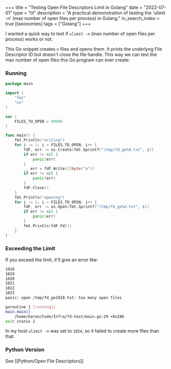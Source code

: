 +++
title = "Testing Open File Descriptors Limit in Golang"
date = "2022-07-01"
type = "til"
description = "A practical demonstration of testing the 'ulimit -n' (max number of open files per process) in Golang."
in_search_index = true
[taxonomies]
tags = ["Golang"]
+++

I wanted a quick way to test if `ulimit -n` (max number of open files per process) works or not.

This Go snippet creates `n`  files and opens them. It prints the underlyng File Descriptor ID but doesn't close the file handle. This way we can test the max number of open files this Go program can ever create:

### Running

```go
package main

import (
	"fmt"
	"os"
)

var (
	FILES_TO_OPEN = 99999
)

func main() {
	fmt.Println("writing")
	for i := 1; i < FILES_TO_OPEN; i++ {
		fdF, err := os.Create(fmt.Sprintf("/tmp/fd_go%d.txt", i))
		if err != nil {
			panic(err)
		}
		_, err = fdF.Write([]byte("a"))
		if err != nil {
			panic(err)
		}
		fdF.Close()
	}
	fmt.Println("opening")
	for i := 1; i < FILES_TO_OPEN; i++ {
		fdF, err := os.Open(fmt.Sprintf("/tmp/fd_go%d.txt", i))
		if err != nil {
			panic(err)
		}
		fmt.Println(fdF.Fd())
	}
}
``` 

### Exceeding the Limit

If you exceed the limit, it'll give an error like:

```bash
1018
1019
1020
1021
1022
1023
panic: open /tmp/fd_go1018.txt: too many open files

goroutine 1 [running]:
main.main()
	/home/karan/Code/Infra/fd-test/main.go:29 +0x286
exit status 2
```

In my host `ulimit -n` was set to `1024`, so it failed to create more files than that.

### Python Version

See [[Python/Open File Descriptors]]